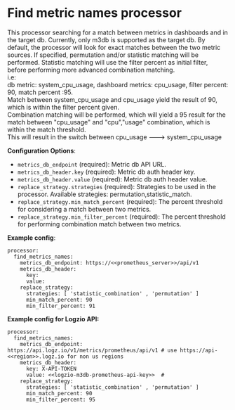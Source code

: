 Find metric names processor
======================
This processor searching for a match between metrics in dashboards and in the target db. Currently, only m3db is
supported as the target db. By default, the processor will look for exact matches between the two metric sources. If
specified, permutation and/or statistic matching will be performed. Statistic matching will use the filter percent as
initial filter, before performing more advanced combination matching.
<br>i.e:<br>
db metric: system_cpu_usage, dashboard
metrics: cpu_usage, filter percent: 90, match percent :95.
<br>Match between system_cpu_usage and cpu_usage yield the result of
90, which is within the filter percent given. 
<br>Combination matching will be performed, which will yield a 95 result for
the match between "cpu_usage" and "cpu","usage" combination, which is within the match threshold.
<br> This will result in the switch between cpu_usage ---> system_cpu_usage

**Configuration Options**:

* ```metrics_db_endpoint``` (required): Metric db API URL.
* ```metrics_db_header.key``` (required): Metric db auth header key.
* ```metrics_db_header.value``` (required): Metric db auth header value.
* ```replace_strategy.strategies``` (required): Strategies to be used in the processor. Available strategies:
  permutation,statistic_match.
* ```replace_strategy.min_match_percent``` (required): The percent threshold for considering a match between two
  metrics.
* ```replace_strategy.min_filter_percent``` (required): The percent threshold for performing combination match between
  two metrics.

**Example config**:

```
processor:
  find_metrics_names:
    metrics_db_endpoint: https://<<prometheus_server>>/api/v1
    metrics_db_header:
      key: 
      value: 
    replace_strategy:
      strategies: [ 'statistic_combination' , 'permutation' ]
      min_match_percent: 90 
      min_filter_percent: 91
```

**Example config for Logzio API:**

```
processor:
  find_metrics_names:
    metrics_db_endpoint: https://api.logz.io/v1/metrics/prometheus/api/v1 # use https://api-<<region>>.logz.io for non us regions 
    metrics_db_header:
      key: X-API-TOKEN
      value: <<logzio-m3db-prometheus-api-key>>  # 
    replace_strategy:
      strategies: [ 'statistic_combination' , 'permutation' ]
      min_match_percent: 90 
      min_filter_percent: 95
```